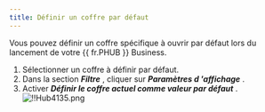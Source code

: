 ```yaml
---
title: Définir un coffre par défaut
---
```

Vous pouvez définir un coffre spécifique à ouvrir par défaut lors du lancement de votre {{ fr.PHUB }} Business.  

1. Sélectionner un coffre à définir par défaut. 
1. Dans la section ***Filtre*** , cliquer sur ***Paramètres d 'affichage*** . 
1. Activer ***Définir le coffre actuel comme valeur par défaut*** .  
![!!Hub4135.png](/img/fr/hub/Hub4135.png) 

